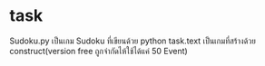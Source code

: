 # task
Sudoku.py  เป็นเกม Sudoku ที่เขียนด้วย python
task.text  เป็นเกมที่สร้างด้วย construct(version free ถูกจำกัดไห้ใช้ได้แค่ 50 Event)
